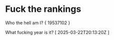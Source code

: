 # Fuck the rankings

Who the hell am I?
{ 19537102 }

What fucking year is it?
[ 2025-03-22T20:13:20Z ]
